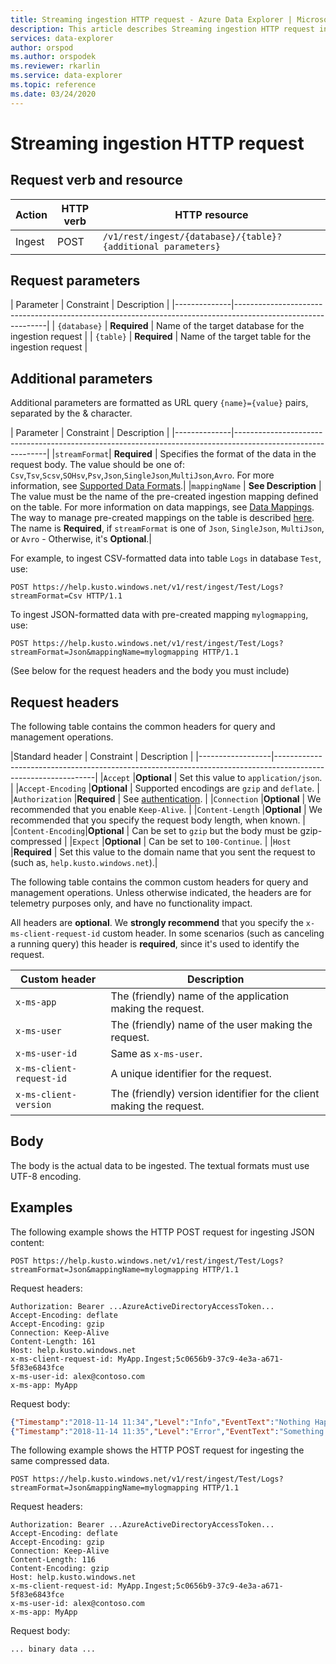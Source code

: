 ```yaml
---
title: Streaming ingestion HTTP request - Azure Data Explorer | Microsoft Docs
description: This article describes Streaming ingestion HTTP request in Azure Data Explorer.
services: data-explorer
author: orspod
ms.author: orspodek
ms.reviewer: rkarlin
ms.service: data-explorer
ms.topic: reference
ms.date: 03/24/2020
---
```

# Streaming ingestion HTTP request

## Request verb and resource

|Action    |HTTP verb|HTTP resource                                               |
|----------|---------|------------------------------------------------------------|
|Ingest    |POST     |`/v1/rest/ingest/{database}/{table}?{additional parameters}`|

## Request parameters

| Parameter    |  Constraint         |  Description                                                                          |
|--------------|-------------------------------------------------------------------------------------------------------------|
| `{database}` | **Required**        |  Name of the target database for the ingestion request                                |
| `{table}`    | **Required**        |  Name of the target table for the ingestion request                                   |

## Additional parameters

Additional parameters are formatted as URL query `{name}={value}` pairs, separated by the & character.

| Parameter    |  Constraint         |  Description                                                                          |
|--------------|-------------------------------------------------------------------------------------------------------------|
|`streamFormat`| **Required**        |  Specifies the format of the data in the request body. The value should be one of: `Csv`,`Tsv`,`Scsv`,`SOHsv`,`Psv`,`Json`,`SingleJson`,`MultiJson`,`Avro`. For more information, see [Supported Data Formats](https://docs.microsoft.com/azure/data-explorer/ingestion-supported-formats).|
|`mappingName` | **See Description** |  The value must be the name of the pre-created ingestion mapping defined on the table. For more information on data mappings, see [Data Mappings](../../management/mappings.md). The way to manage pre-created mappings on the table is described [here](../../management/create-ingestion-mapping-command.md).
The name is **Required**, if `streamFormat` is one of `Json`, `SingleJson`, `MultiJson`, or `Avro`
                 - Otherwise, it's  **Optional**.|
              
For example, to ingest CSV-formatted data into table `Logs` in database `Test`, use:

```
POST https://help.kusto.windows.net/v1/rest/ingest/Test/Logs?streamFormat=Csv HTTP/1.1
```

To ingest JSON-formatted data with pre-created mapping `mylogmapping`, use:

```
POST https://help.kusto.windows.net/v1/rest/ingest/Test/Logs?streamFormat=Json&mappingName=mylogmapping HTTP/1.1
```

(See below for the request headers and the body you must include)

## Request headers

The following table contains the common headers for query and management operations.

|Standard header   | Constraint       |  Description                                                                               |
|------------------|---------------------------------------------------------------------------------------------------------------|
|`Accept`          |**Optional**      | Set this value to `application/json`.                                                      |
|`Accept-Encoding` |**Optional**      | Supported encodings are `gzip` and `deflate`.                                              |
|`Authorization`   |**Required**      | See [authentication](./authentication.md).                                                 |
|`Connection`      |**Optional**      | We recommended that you enable `Keep-Alive`.                                               |
|`Content-Length`  |**Optional**      | We recommended that you specify the request body length, when known.                       |
|`Content-Encoding`|**Optional**      | Can be set to `gzip` but the body must be gzip-compressed                                  |
|`Expect`          |**Optional**      | Can be set to `100-Continue`.                                                              |
|`Host`            |**Required**      | Set this value to the domain name that you sent the request to (such as, `help.kusto.windows.net`).|

The following table contains the common custom headers for query and management operations. Unless otherwise indicated, the headers are for telemetry purposes only, and have no functionality impact.

All headers are **optional**. We **strongly recommend** that you specify the `x-ms-client-request-id` custom header. In some scenarios (such as canceling a running query) this header is **required**, since it's used to identify the request.

|Custom header           |Description                                                                                               |
|------------------------|----------------------------------------------------------------------------------------------------------|
|`x-ms-app`              |The (friendly) name of the application making the request.                                                |
|`x-ms-user`             |The (friendly) name of the user making the request.                                                       |
|`x-ms-user-id`          |Same as `x-ms-user`.                                                                                      |
|`x-ms-client-request-id`|A unique identifier for the request.                                                                      |
|`x-ms-client-version`   |The (friendly) version identifier for the client making the request.                                      |

## Body

The body is the actual data to be ingested. The textual formats must use UTF-8 encoding.

## Examples

The following example shows the HTTP POST request for ingesting JSON content:

```
POST https://help.kusto.windows.net/v1/rest/ingest/Test/Logs?streamFormat=Json&mappingName=mylogmapping HTTP/1.1
```

Request headers:

```
Authorization: Bearer ...AzureActiveDirectoryAccessToken...
Accept-Encoding: deflate
Accept-Encoding: gzip
Connection: Keep-Alive
Content-Length: 161
Host: help.kusto.windows.net
x-ms-client-request-id: MyApp.Ingest;5c0656b9-37c9-4e3a-a671-5f83e6843fce
x-ms-user-id: alex@contoso.com
x-ms-app: MyApp
```

Request body:

```json
{"Timestamp":"2018-11-14 11:34","Level":"Info","EventText":"Nothing Happened"}
{"Timestamp":"2018-11-14 11:35","Level":"Error","EventText":"Something Happened"}
```

The following example shows the HTTP POST request for ingesting the same compressed data.

```
POST https://help.kusto.windows.net/v1/rest/ingest/Test/Logs?streamFormat=Json&mappingName=mylogmapping HTTP/1.1
```

Request headers:

```
Authorization: Bearer ...AzureActiveDirectoryAccessToken...
Accept-Encoding: deflate
Accept-Encoding: gzip
Connection: Keep-Alive
Content-Length: 116
Content-Encoding: gzip
Host: help.kusto.windows.net
x-ms-client-request-id: MyApp.Ingest;5c0656b9-37c9-4e3a-a671-5f83e6843fce
x-ms-user-id: alex@contoso.com
x-ms-app: MyApp
```

Request body:

```
... binary data ...
```
